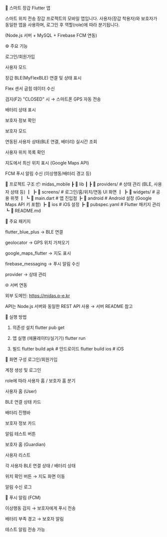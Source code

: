 📱 스마트 장갑 Flutter 앱

스마트 위치 전송 장갑 프로젝트의 모바일 앱입니다.
사용자(장갑 착용자)와 보호자가 동일한 앱을 사용하며, 로그인 후 역할(role)에 따라 분기됩니다.

(Node.js 서버 + MySQL + Firebase FCM 연동)

⚙️ 주요 기능

로그인/회원가입

사용자 모드

장갑 BLE(MyFlexBLE) 연결 및 상태 표시

Flex 센서 굽힘 데이터 수신

검지(F2) "CLOSED" 시 → 스마트폰 GPS 자동 전송

배터리 상태 표시

보호자 정보 확인

보호자 모드

연동된 사용자 상태(BLE 연결, 배터리) 실시간 조회

사용자 위치 목록 확인

지도에서 최신 위치 표시 (Google Maps API)

FCM 푸시 알림 수신 (이상행동/배터리 경고 등)

📂 프로젝트 구조
📦 midas_mobile
 ┣ 📂 lib
 ┃ ┣ 📂 providers/       # 상태 관리 (BLE, 사용자 상태 등)
 ┃ ┣ 📂 screens/         # 로그인/홈/위치/연동 UI 화면
 ┃ ┣ 📂 widgets/         # 공용 위젯
 ┃ ┗ 📜 main.dart        # 앱 진입점
 ┣ 📂 android            # Android 설정 (Google Maps API 키 포함)
 ┣ 📂 ios                # iOS 설정
 ┣ 📜 pubspec.yaml       # Flutter 패키지 관리
 ┗ 📜 README.md

🔌 주요 패키지

flutter_blue_plus
 → BLE 연결

geolocator
 → GPS 위치 가져오기

google_maps_flutter
 → 지도 표시

firebase_messaging
 → 푸시 알림 수신

provider
 → 상태 관리

🌐 서버 연동

외부 도메인: https://midas.p-e.kr

API는 Node.js 서버와 동일한 REST API 사용 → 서버 README
 참고

🚀 실행 방법
1. 의존성 설치
flutter pub get

2. 앱 실행 (에뮬레이터/실기기)
flutter run

3. 빌드
flutter build apk   # 안드로이드
flutter build ios   # iOS

📱 화면 구성
로그인/회원가입

계정 생성 및 로그인

role에 따라 사용자 홈 / 보호자 홈 분기

사용자 홈 (User)

BLE 연결 상태 카드

배터리 진행바

보호자 정보 카드

알림 테스트 버튼

보호자 홈 (Guardian)

사용자 리스트

각 사용자 BLE 연결 상태 / 배터리 상태

위치 확인 버튼 → 지도 화면 이동

알림 수신 로그

🔔 푸시 알림 (FCM)

이상행동 감지 → 보호자에게 푸시 전송

배터리 부족 경고 → 보호자 알림

테스트 알림 전송 가능
